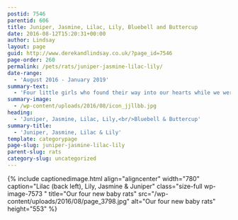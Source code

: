 ```yaml
---
postid: 7546
parentid: 606
title: Juniper, Jasmine, Lilac, Lily, Bluebell and Buttercup
date: 2016-08-12T15:20:31+00:00
author: Lindsay
layout: page
guid: http://www.derekandlindsay.co.uk/?page_id=7546
page-order: 260
permalink: /pets/rats/juniper-jasmine-lilac-lily/
date-range:
  - 'August 2016 - January 2019'
summary-text:
  - 'Four little girls who found their way into our hearts while we were out shopping, all as different as they are lovely.  Plus their RSPCA adopted sisters, Bluebell and Buttercup, who fitted right in with our odd little bunch.'
summary-image:
  - /wp-content/uploads/2016/08/icon_jjllbb.jpg
heading:
  - 'Juniper, Jasmine, Lilac, Lily,<br/>Bluebell & Buttercup'
summary-title:
  - 'Juniper, Jasmine, Lilac & Lily'
template: categorypage
page-slug: juniper-jasmine-lilac-lily
parent-slug: rats
category-slug: uncategorized
---
```

{% include captionedimage.html align="aligncenter" width="780" caption="Lilac (back left), Lily, Jasmine & Juniper" class="size-full wp-image-7573 " title="Our four new baby rats" src="/wp-content/uploads/2016/08/page_3798.jpg" alt="Our four new baby rats" height="553" %}